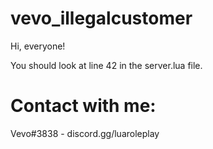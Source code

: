 # vevo_illegalcustomer
Hi, everyone!

You should look at line 42 in the server.lua file.

#  Contact with me:

Vevo#3838 - discord.gg/luaroleplay
